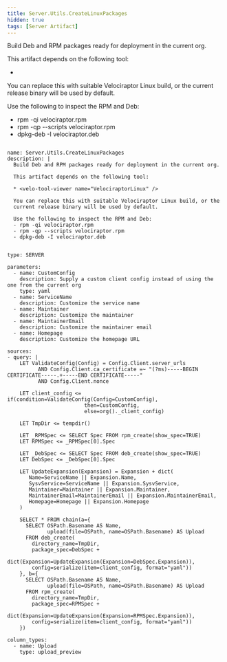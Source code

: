 ```yaml
---
title: Server.Utils.CreateLinuxPackages
hidden: true
tags: [Server Artifact]
---
```


Build Deb and RPM packages ready for deployment in the current org.

This artifact depends on the following tool:

* <velo-tool-viewer name="VelociraptorLinux" />

You can replace this with suitable Velociraptor Linux build, or the
current release binary will be used by default.

Use the following to inspect the RPM and Deb:
- rpm -qi velociraptor.rpm
- rpm -qp --scripts velociraptor.rpm
- dpkg-deb -I velociraptor.deb


<pre><code class="language-yaml">
name: Server.Utils.CreateLinuxPackages
description: |
  Build Deb and RPM packages ready for deployment in the current org.

  This artifact depends on the following tool:

  * &lt;velo-tool-viewer name="VelociraptorLinux" /&gt;

  You can replace this with suitable Velociraptor Linux build, or the
  current release binary will be used by default.

  Use the following to inspect the RPM and Deb:
  - rpm -qi velociraptor.rpm
  - rpm -qp --scripts velociraptor.rpm
  - dpkg-deb -I velociraptor.deb


type: SERVER

parameters:
  - name: CustomConfig
    description: Supply a custom client config instead of using the one from the current org
    type: yaml
  - name: ServiceName
    description: Customize the service name
  - name: Maintainer
    description: Customize the maintainer
  - name: MaintainerEmail
    description: Customize the maintainer email
  - name: Homepage
    description: Customize the homepage URL

sources:
- query: |
    LET ValidateConfig(Config) = Config.Client.server_urls
          AND Config.Client.ca_certificate =~ "(?ms)-----BEGIN CERTIFICATE-----.+-----END CERTIFICATE-----"
          AND Config.Client.nonce

    LET client_config &lt;= if(condition=ValidateConfig(Config=CustomConfig),
                         then=CustomConfig,
                         else=org()._client_config)

    LET TmpDir &lt;= tempdir()

    LET _RPMSpec &lt;= SELECT Spec FROM rpm_create(show_spec=TRUE)
    LET RPMSpec &lt;= _RPMSpec[0].Spec

    LET _DebSpec &lt;= SELECT Spec FROM deb_create(show_spec=TRUE)
    LET DebSpec &lt;= _DebSpec[0].Spec

    LET UpdateExpansion(Expansion) = Expansion + dict(
       Name=ServiceName || Expansion.Name,
       SysvService=ServiceName || Expansion.SysvService,
       Maintainer=Maintainer || Expansion.Maintainer,
       MaintainerEmail=MaintainerEmail || Expansion.MaintainerEmail,
       Homepage=Homepage || Expansion.Homepage
    )

    SELECT * FROM chain(a={
      SELECT OSPath.Basename AS Name,
             upload(file=OSPath, name=OSPath.Basename) AS Upload
      FROM deb_create(
        directory_name=TmpDir,
        package_spec=DebSpec +
            dict(Expansion=UpdateExpansion(Expansion=DebSpec.Expansion)),
        config=serialize(item=client_config, format="yaml"))
    }, b={
      SELECT OSPath.Basename AS Name,
             upload(file=OSPath, name=OSPath.Basename) AS Upload
      FROM rpm_create(
        directory_name=TmpDir,
        package_spec=RPMSpec +
            dict(Expansion=UpdateExpansion(Expansion=RPMSpec.Expansion)),
        config=serialize(item=client_config, format="yaml"))
    })

column_types:
  - name: Upload
    type: upload_preview

</code></pre>

